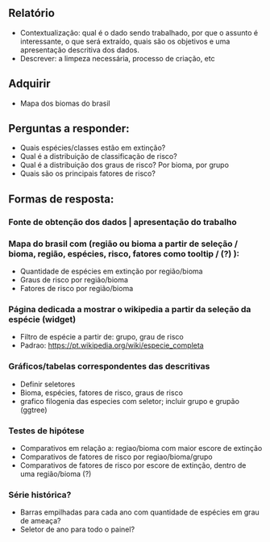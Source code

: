 ## Relatório
- Contextualização: qual é o dado sendo trabalhado, por que o assunto é interessante, o que será extraído,
		    quais são os objetivos e uma apresentação descritiva dos dados.
- Descrever: a limpeza necessária, processo de criação, etc


## Adquirir 
- Mapa dos biomas do brasil


## Perguntas a responder:
- Quais espécies/classes estão em extinção?
- Qual é a distribuição de classificação de risco?
- Qual é a distribuição dos graus de risco? Por bioma, por grupo
- Quais são os principais fatores de risco?


## Formas de resposta:

### Fonte de obtenção dos dados | apresentação do trabalho

### Mapa do brasil com (região ou bioma a partir de seleção / bioma, região, espécies, risco, fatores como tooltip / (?) ):
- Quantidade de espécies em extinção por região/bioma
- Graus de risco por região/bioma
- Fatores de risco por região/bioma

### Página dedicada a mostrar o wikipedia a partir da seleção da espécie (widget)
- Filtro de espécie a partir de: grupo, grau de risco
- Padrao: https://pt.wikipedia.org/wiki/especie_completa

### Gráficos/tabelas correspondentes das descritivas
- Definir seletores
- Bioma, espécies, fatores de risco, graus de risco
- grafico filogenia das especies com seletor; incluir grupo e grupão (ggtree)

### Testes de hipótese
- Comparativos em relação a: regiao/bioma com maior escore de extinção
- Comparativos de fatores de risco por regiao/bioma/grupo
- Comparativos de fatores de risco por escore de extinção, dentro de uma região/bioma (?)

### Série histórica?
- Barras empilhadas para cada ano com quantidade de espécies em grau de ameaça?
- Seletor de ano para todo o painel?

